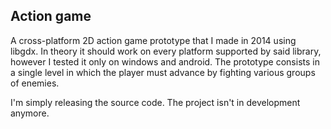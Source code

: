 ## Action game
A cross-platform 2D action game prototype that I made in 2014 using libgdx. In theory it should work on every platform supported by said library, however I tested it only on windows and android. 
The prototype consists in a single level in which the player must advance by fighting various groups of enemies.

I'm simply releasing the source code. The project isn't in development anymore.
